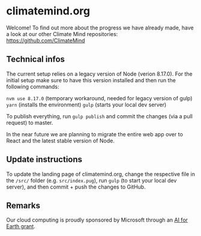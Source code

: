 # climatemind.org

Welcome! To find out more about the progress we have already made, have a look at our other Climate Mind repositories: https://github.com/ClimateMind

## Technical infos

The current setup relies on a legacy version of Node (verion 8.17.0). For the initial setup make sure to have this version installed and then run the following commands:

`nvm use 8.17.0` (temporary workaround, needed for legacy version of gulp)
`yarn` (installs the environment)
`gulp` (starts your local dev server)

To publish everything, run `gulp publish` and commit the changes (via a pull request) to master.

In the near future we are planning to migrate the entire web app over to React and the latest stable version of Node.

## Update instructions

To update the landing page of climatemind.org, change the respective file in the `/src/` folder (e.g. `src/index.pug`), run `gulp` (to start your local dev server), and then commit + push the changes to GitHub. 

## Remarks

Our cloud computing is proudly sponsored by Microsoft through an [AI for Earth grant](https://www.microsoft.com/ai/ai-for-earth).

